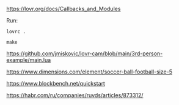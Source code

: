 https://lovr.org/docs/Callbacks_and_Modules

Run:

```shell
lovrc .
```
```shell
make
```

https://github.com/jmiskovic/lovr-cam/blob/main/3rd-person-example/main.lua



https://www.dimensions.com/element/soccer-ball-football-size-5


https://www.blockbench.net/quickstart

https://habr.com/ru/companies/ruvds/articles/873312/
